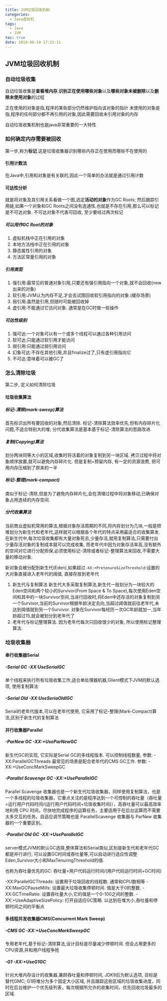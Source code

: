 ```yaml
---
title: JVM垃圾回收机制
categories:
  - Java虚拟机
tags:
  - Java
  - JVM
toc: true
date: 2019-06-10 17:23:11
---
```

## JVM垃圾回收机制

### 自动垃圾收集

自动垃圾收集是**查看堆内存**,**识别正在使用哪些对象**以及**哪些对象未被删除**以及**删除未使用对象**的过程

正在使用的对象是指,程序的某些部分仍然维护指向该对象的指针
未使用的对象是指,程序的任何部分都不再引用的对象,因此需要回收未引用对象的内存

自动垃圾收集机制也是java非常重要的一大特性

### 如何确定内存需要被回收

第一步,称为**标记**.这是垃圾收集器识别哪些内存正在使用而哪些不在使用的

#### 引用计数法

在Java中,引用和对象是有关联的,因此一个简单的办法就是通过引用计数

#### 可达性分析

就是将对象及其引用关系看做一个图,选定**活动的对象**作为GC Roots;
然后跟踪引用链,如果一个对象和GC Roots之间没有连通性,也就是不存在引用,那么可以标记是不可达对象.
不可达对象不代表可回收, 至少要经过两次标记

##### 可以用作GC Root的对象

1. 虚拟机栈中正在引用的对象
2. 本地方法栈中正在引用的对象
3. 静态属性引用的对象
4. 方法区常量引用的对象

##### 引用类型

1. 强引用:最常见的普通对象引用,只要还有强引用指向一个对象,就不会回收(new出来的对象)
2. 软引用:JVM认为内存不足,才会去试图回收软引用指向的对象.(缓存场景)
3. 弱引用:虽然是引用,但随时可能被回收掉
4. 虚引用:不能通过它访问对象. 通常是在GC时做一些操作

##### 可达性级别

1. 强可达:一个对象可以有一个或多个线程可以通过各种引用访问
2. 软可达:只能通过软引用才能访问
3. 弱引用:只能通过弱引用访问
4. 幻象可达:不存在其他引用,并且finalize过了,只有虚引用指向它
5. 不可达:意味着可以被GC了

### 怎么清除垃圾

第二步, 定义如何清除垃圾

#### 垃圾收集算法

##### 标记-清除(mark-sweep)算法

首先标识出所有要回收的对象,然后清除.
标记-清除算法效率优先,但有内存碎片化问题,不适合特别大的堆;
分代收集算法是基本基于标记-清除算法的思路改进.

##### 复制(Copying)算法

划分两块同等大小的区域,收集时将活着的对象复制到另一块区域. 拷贝过程中将对象顺序放置,就可以避免内存碎片化. 但是复制+预留内存, 有一定的资源浪费, 把可用内存压缩到了原来的一半

##### 标记-整理(mark-compact)

类似于标记-清除,但是为了避免内存碎片化,会在清理过程中将对象移动,已确保对象占用连续的内存空间.

##### 分代收集算法

当前商业虚拟机常用的算法,根据对象存活周期的不同,将内存划分为几块,一般是把堆划分为新生代和老年代,这样就可以根据各个年代的特点采用最适合的收集算发.
在新生代中,每次垃圾收集都有大量对象死去,少量存活,就用复制算法,只需要付出少量存活对象的复制成本就可以完成收集,
而老年代中因为对象存活率高,没有额外的空间对它进行分配担保,必须使用标记-清除或者标记-整理算法来回收,不需要大量的移动对象.

新对象会被分配到新生代(Eden),如果超过`-XX:+PretenureSizeThreshold`:设置的大对象直接进入老年代的阈值, 直接存放到老年代

1. 新生代与复制算法
   新生代大多采取复制算法,新生代一般划分为一块较大的Eden空间和两个较小的Survivor(From Space & To Space),每次使用Eden空间和其中的一块Survivor空间,当进行回收时,将Eden中还存活的对象复制到另一个Survivor,当前的Survivor根据年龄决定去向,当超过阈值就前往老年代,未达到阈值就到另一个Survivor.
   对象在Survivor每经历一次GC年龄就加一,当年龄超过15,就会被划分到老年代了
2. 老年代与标记整理算法.
   因为老年代每次只回收很少的对象, 所以使用标记整理算法. 

### 垃圾收集器

#### 串行收集器Serial

##### -Serial GC -XX:UseSerialGC

单个线程来执行所有垃圾收集工作,适合单处理器机器,Glient模式下JVM的默认选项, 使用复制算法

##### -Serial Old -XX:UseSeriaOldlGC

Serial的老年代版本,可以在老年代使用, 它采用了标记-整理(Mark-Compact)算法,区别于新生代的复制算法

#### 并行收集器Parallel

##### -ParNew GC -XX:+UseParNewGC

新生代GC的实现, 它实际是Serial GC的多线程版本. 可以控制线程数量, 参数: -XX:ParallelGCThreads
最常见的场景是配合老年代的CMS GC工作. 参数: -XX:+UseConcMarkSweepGC

##### -Parallel Scavenge GC -XX:+UseParallelGC

Parallel Scavenge 收集器也是一个新生代垃圾收集器，同样使用复制算法，也是一个多线程的垃圾收集器，它重点关注的是程序达到一个可控制的吞吐量（吞吐量=运行用户代码时间/(运行用户代码时间+垃圾收集时间)），高吞吐量可以最高效率地利用 CPU 时间，尽快地完成程序的运算任务，主要适用于在后台运算而不需要太多交互的任务。自适应调节策略也是 ParallelScavenge 收集器与 ParNew 收集器的一个重要区别。

##### -Parallel Old GC -XX:+UseParallelGC

server模式JVM的默认GC选择,整体算法和Serial类似,区别是新生代和老年代GC都是并行进行;
可以设置GC时间或吞吐量等,可以自动进行适应性调整Eden,Survivor大小和MaxTenuringThreshold的值.

也称为吞吐量优先的GC:                                                                                                                                          吞吐量=用户代码运行时间/(用户代码运行时间+GC时间)

-XX:ParallelGCThreads: 设置用于垃圾回收的线程数. 通常和CPU数相等
-XX:MaxGCPauseMills: 设置最大垃圾收集停顿时间. 值是大于0的整数.
-XX:GCTimeRatio: 设置吞吐量大小,它的值是一个0-100之间的整数.
-XX:+UseAdaptiveSizePolicy: 打开自适应GC策略. 以达到在堆大小,吞吐量和停顿时间之间的平衡点

#### 多线程并发收集器CMS(Concurrent Mark Sweep)

##### -CMS GC -XX:+UseConcMarkSweepGC

专用老年代,基于标记-清除算法,设计目标是尽量减少停顿时间.
但会占用更多的CPU资源,并和用户线程争抢

##### -G1 -XX:+UseG1GC

针对大堆内存设计的收集器,兼顾吞吐量和停顿时间, JDK9后为默认选项, 目标是替代GMC;
G1将堆分为多个固定大小区域, 并且跟踪这些区域的垃圾收集进度，同时在后台维护一个优先级列表，每次根据所允许的收集时间，优先回收垃圾最多的区域.
